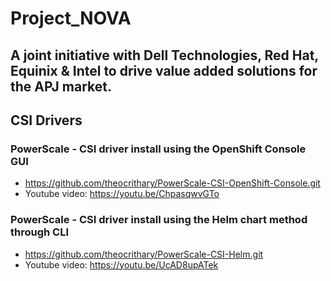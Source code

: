 # Project_NOVA
## A joint initiative with Dell Technologies, Red Hat, Equinix & Intel to drive value added solutions for the APJ market.

## CSI Drivers

### PowerScale - CSI driver install using the OpenShift Console GUI
- https://github.com/theocrithary/PowerScale-CSI-OpenShift-Console.git
- Youtube video: https://youtu.be/ChpasqwvGTo

### PowerScale - CSI driver install using the Helm chart method through CLI
- https://github.com/theocrithary/PowerScale-CSI-Helm.git
- Youtube video: https://youtu.be/UcAD8upATek
